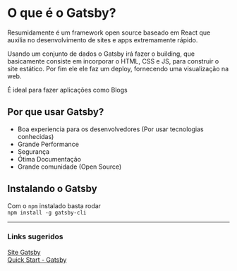 # O que é o Gatsby?

Resumidamente é um framework open source baseado em React que auxilia no desenvolvimento de sites e apps extremamente rápido.

Usando um conjunto de dados o Gatsby irá fazer o building, que basicamente consiste em incorporar o HTML, CSS e JS, para construir o site estático. Por fim ele ele faz um deploy, fornecendo uma visualização na web.

É ideal para fazer aplicações como Blogs

## Por que usar Gatsby?
- Boa experiencia para os desenvolvedores (Por usar tecnologias conhecidas)
- Grande Performance
- Segurança
- Ótima Documentação 
- Grande comunidade (Open Source) 

## Instalando o Gatsby

Com o `npm` instalado basta rodar </br>
`npm install -g gatsby-cli`

---

### Links sugeridos
[Site Gatsby](https://www.gatsbyjs.com/) </br>
[Quick Start - Gatsby](https://www.gatsbyjs.com/docs/quick-start/)